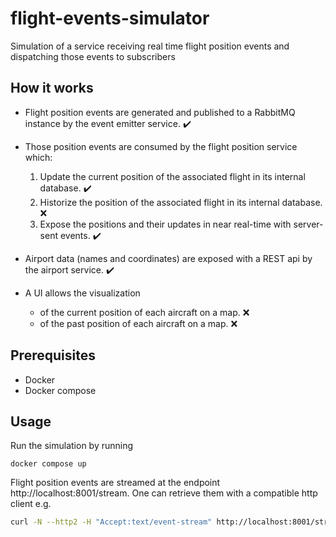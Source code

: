 # flight-events-simulator
Simulation of a service receiving real time flight position events and dispatching those events to subscribers

## How it works

- Flight position events are generated and published to a RabbitMQ instance by the event emitter service. :heavy_check_mark:

- Those position events are consumed by the flight position service which:
  1. Update the current position of the associated flight in its internal database. :heavy_check_mark:
  2. Historize the position of the associated flight in its internal database. :x:
  3. Expose the positions and their updates in near real-time with server-sent events. :heavy_check_mark:

- Airport data (names and coordinates) are exposed with a REST api by the airport service. :heavy_check_mark:

- A UI allows the visualization
  - of the current position of each aircraft on a map. :x:
  - of the past position of each aircraft on a map. :x:



## Prerequisites
- Docker
- Docker compose


## Usage

Run the simulation by running
```
docker compose up
```

Flight position events are streamed at the endpoint http://localhost:8001/stream. One can retrieve them with a compatible http client e.g.
```bash
curl -N --http2 -H "Accept:text/event-stream" http://localhost:8001/stream
```
